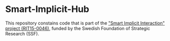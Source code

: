 # Smart-Implicit-Hub

This repository constains code that is part of the ["Smart Implicit Interaction" project (RIT15-0046)](https://strategiska.se/en/research/ongoing-research/smart-systems-2015/project/7428/), funded by the Swedish Foundation of Strategic Research (SSF).